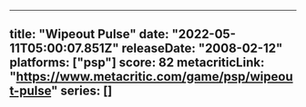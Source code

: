 
---
title: "Wipeout Pulse"
date: "2022-05-11T05:00:07.851Z"
releaseDate: "2008-02-12"
platforms: ["psp"]
score: 82
metacriticLink: "https://www.metacritic.com/game/psp/wipeout-pulse"
series: []
---
